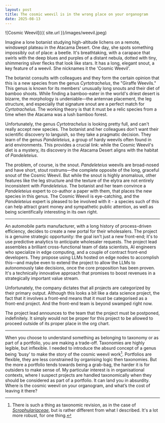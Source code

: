 ```yaml
---
layout: post
title: The cosmic weevil is in the wrong place on your organogram
date: 2025-08-13
---
```

![Cosmic Weevil]({{ site.url }}/images/weevil.jpeg)

Imagine a lone botanist studying high-altitude lichens on a remote, windswept plateau in the Atacama Desert. One day, she spots something impossibly out of place: a beetle. It's breathtaking, with a carapace that swirls with the deep blues and purples of a distant nebula, dotted with tiny, shimmering silver flecks that look like stars. It has a long, elegant snout, a key feature of a weevil. She nicknames it the 'Cosmic Weevil'.

The botanist consults with colleagues and they form the certain opinion that this is a new species from the genus _Cyrtotrachelus_, the "Giraffe Weevils." This genus is known for its members' unusually long snouts and their diet of bamboo shoots. While finding a bamboo-eater in the world's driest desert is bizarre, the morphology is undeniable—the antennae placement, the leg structure, and especially that signature snout are a perfect match for _Cyrtotrachelus_. The working theory is that it must be a relic species from a time when the Atacama was a lush bamboo forest.

Unfortunately, the genus _Cyrtotrachelus_ is looking pretty full, and can't really accept new species. The botanist and her colleagues don't want their scientific discovery to languish, so they take a pragmatic decision. They learn of the genus _Pandeleteius_, a group of hardy weevils often found in arid environments. This provides a crucial link: while the Cosmic Weevil's diet is a mystery, its discovery in the Atacama Desert aligns with the habitat of _Pandeleteius_.

The problem, of course, is the snout. _Pandeleteius_ weevils are broad-nosed and have short, stout rostrums—the complete opposite of the long, graceful snout of the Cosmic Weevil. But while the snout is highly anomalous, other features like the leg structure and the texture of the elytra are not entirely inconsistent with _Pandeleteius_. The botanist and her team convince a _Pandeleteius_ expert to co-author a paper with them, that places the new species in this genus. The Cosmic Weevil is eye-catching, and the _Pandeleteius_ expert is pleased to be involved with it - a species such of this can help attract grant money and sympathetic public attention, as well as being scientifically interesting in its own right.

***

An automobile parts manufacturer, with a long history of process-driven efficiency, decides to create a new portal for their wholesalers. The project is a genuine strategic opportunity: the goal isn't just a new front-end; it's to use predictive analytics to anticipate wholesaler requests. The project lead assembles a brilliant cross-functional team of data scientists, AI engineers who specialize in edge computing, and a couple of contract front-end developers. They propose using LLMs hosted on edge nodes to accomplish this—and maybe even to extend the project to allow the LLMs to autonomously take decisions, once the core proposition has been proven. It's a technically innovative approach that promises to boost revenues in a strategically important value stream.

Unfortunately, the company dictates that all projects are categorized by their primary output. Although this looks a bit like a data science project, the fact that it involves a front-end means that it must be categorised as a front-end project. And the front-end team is beyond swamped right now.

The project lead announces to the team that the project must be postponed, indefinitely. It simply would not be proper for this project to be allowed to proceed outside of its proper place in the org chart.

***

When you choose to understand something as belonging to taxonomy or as part of a portfolio, you are making a trade-off. Taxonomies are highly legible, but inflexible. I needed to introduce the absurd concept of a genus being 'busy' to make the story of the cosmic weevil work[^1]. Portfolios are flexible, they are less constrained by organising logic then taxonomies. But the more a portfolio tends towards being a grab-bag, the harder it is for outsiders to make sense of. My particular interest is in organisational contexts, where I suspect projects are handled taxonomically when they should be considered as part of a portfolio. It can land you in absurdity. Where is the cosmic weevil on your organogram, and what’s the cost of leaving it there?

[^1]: There is such a thing as taxonomic revision, as in the case of _[Scrophulariaceae](https://en.wikipedia.org/wiki/Scrophulariaceae)_, but is rather different from what I described. It's a lot more robust, for one thing.

